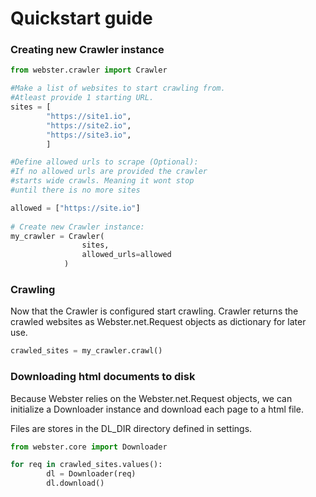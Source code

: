 # Quickstart guide

### Creating new Crawler instance
```python
from webster.crawler import Crawler

#Make a list of websites to start crawling from.
#Atleast provide 1 starting URL.
sites = [ 
        "https://site1.io",
        "https://site2.io", 
        "https://site3.io", 
        ]

#Define allowed urls to scrape (Optional):
#If no allowed urls are provided the crawler 
#starts wide crawls. Meaning it wont stop 
#until there is no more sites

allowed = ["https://site.io"]
    
# Create new Crawler instance:
my_crawler = Crawler(
                sites, 
                allowed_urls=allowed
            )

```
### Crawling

Now that the Crawler is configured start crawling.
Crawler returns the crawled websites as Webster.net.Request 
objects as dictionary for later use.

```Python
crawled_sites = my_crawler.crawl()
```

### Downloading html documents to disk

Because Webster relies on the Webster.net.Request objects, we can initialize a Downloader instance and download each page to a html file.

Files are stores in the DL_DIR directory defined in settings.
```Python
from webster.core import Downloader

for req in crawled_sites.values():
        dl = Downloader(req)
        dl.download()

